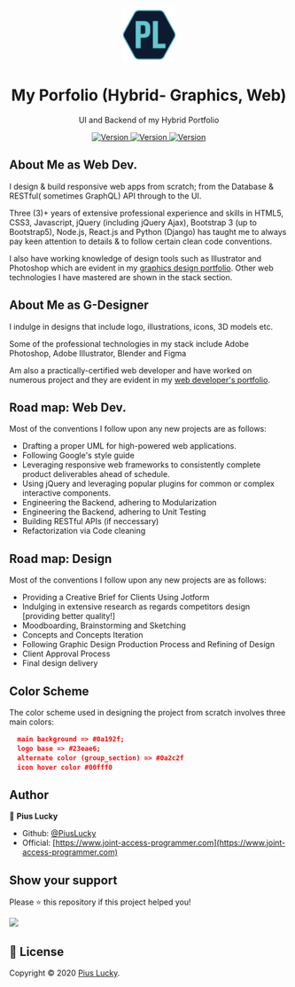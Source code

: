 <p align="center">
  <img alt="JAP Logo" src="https://github.com/PiusLucky/Hybrid-Portfolio-Full/blob/master/static/asset/image/Hybrid%20Portfolio%20logo%20-%20Colored.svg?raw=true" width="100" />
</p>
<h1 align="center">
  My Porfolio (Hybrid- Graphics, Web)
</h1>
<p align="center">
 UI and Backend of my Hybrid Portfolio
</p>
<p align="center">
    <a href="https://img.shields.io/website-up-down-green-red/http/shields.io.svg">
       <img alt="Version" src="https://img.shields.io/website-up-down-green-red/http/shields.io.svg" />
    </a>
    <a href="https://img.shields.io/badge/python-3.7.2-blue.svg">
       <img alt="Version" src="https://img.shields.io/badge/python-3.7.2-blue.svg" />
    </a>
     <a href="https://img.shields.io/pypi/l/ansicolortags.svg">
       <img alt="Version" src="https://img.shields.io/pypi/l/ansicolortags.svg" />
    </a>
</p>



## About Me as Web Dev.

I design & build responsive web apps from scratch; from the Database & RESTful( sometimes GraphQL) API through to the UI.

Three (3)+ years of extensive professional experience and skills in HTML5, CSS3, Javascript, jQuery (including jQuery Ajax), Bootstrap 3 (up to Bootstrap5), Node.js, React.js and Python (Django) has taught me to always pay keen attention to details & to follow certain clean code conventions.

I also have working knowledge of design tools such as Illustrator and Photoshop which are evident in my <a href="https://www.hire-pius.com/graphics/" target="_blank">graphics design portfolio</a>. Other web technologies I have mastered are shown in the stack section.

## About Me as G-Designer

<p>I indulge in designs that include logo, illustrations, icons, 3D models etc.</p>
Some of the professional technologies in my stack include Adobe Photoshop, Adobe Illustrator, Blender and Figma </p>
<p>Am also a practically-certified web developer and have worked on numerous project and they are evident in my <a href="/" target="_blank"><span class="styl_gph">web developer's portfolio</span></a>.

## Road map: Web Dev.

Most of the conventions I follow upon any new projects are as follows:

<ul>
<li class="roadmap_li assign_lh">Drafting a proper UML for high-powered web applications.</li>
<li class="roadmap_li assign_lh">Following Google's style guide</li>
<li class="roadmap_li assign_lh">Leveraging responsive web frameworks to consistently complete product deliverables ahead of schedule.</li>
<li class="roadmap_li assign_lh">Using jQuery and leveraging popular plugins for common or complex interactive components.</li>
<li class="roadmap_li assign_lh">Engineering the Backend, adhering to Modularization</li>
<li class="roadmap_li assign_lh">Engineering the Backend, adhering to Unit Testing</li>
<li class="roadmap_li assign_lh">Building RESTful APIs (if neccessary)</li>
<li class="roadmap_li assign_lh">Refactorization via Code cleaning</li>
  
</ul>


## Road map: Design
Most of the conventions I follow upon any new projects are as follows:
<ul>
<li class="roadmap_li assign_lh">Providing a Creative Brief for Clients Using Jotform</li>
<li class="roadmap_li assign_lh">Indulging in extensive research as regards competitors design [providing better quality!]</li>
<li class="roadmap_li assign_lh">Moodboarding, Brainstorming and Sketching</li>
<li class="roadmap_li assign_lh">Concepts and Concepts Iteration</li>
<li class="roadmap_li assign_lh">Following Graphic Design Production Process and Refining of Design </li>
<li class="roadmap_li assign_lh">Client Approval Process</li>
<li class="roadmap_li assign_lh">Final design delivery</li>
</ul>


## Color Scheme
The color scheme used in designing the project from scratch involves three main colors:

```json
  main background => #0a192f;
  logo base => #23eae6;
  alternate color (group_section) => #0a2c2f
  icon hover color #00fff0
```


## Author

👤 **Pius Lucky**

- Github: [@PiusLucky](https://github.com/PiusLucky)
- Official: [https://www.joint-access-programmer.com](https://www.joint-access-programmer.com)

## Show your support

Please ⭐️ this repository if this project helped you!

<a href="https://www.patreon.com/jointaccessprogrammer">
  <img src="https://c5.patreon.com/external/logo/become_a_patron_button@2x.png" width="160">
</a>

## 📝 License

Copyright © 2020 [Pius Lucky](https://github.com/PiusLucky).<br />

